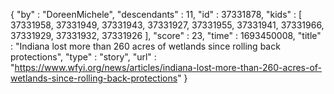 {
  "by" : "DoreenMichele",
  "descendants" : 11,
  "id" : 37331878,
  "kids" : [ 37331958, 37331949, 37331943, 37331927, 37331955, 37331941, 37331966, 37331929, 37331932, 37331926 ],
  "score" : 23,
  "time" : 1693450008,
  "title" : "Indiana lost more than 260 acres of wetlands since rolling back protections",
  "type" : "story",
  "url" : "https://www.wfyi.org/news/articles/indiana-lost-more-than-260-acres-of-wetlands-since-rolling-back-protections"
}
